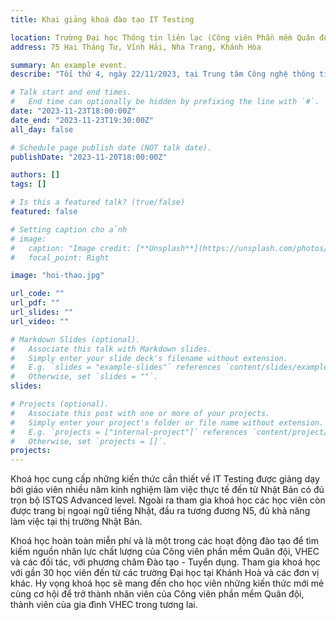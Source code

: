 ```yaml
---
title: Khai giảng khoá đào tạo IT Testing

location: Trường Đại học Thông tin liên lạc (Công viên Phần mềm Quân đội)
address: 75 Hai Tháng Tư, Vĩnh Hải, Nha Trang, Khánh Hòa

summary: An example event.
describe: "Tối thứ 4, ngày 22/11/2023, tại Trung tâm Công nghệ thông tin và Ngoại ngữ, Trường Đại học Thông tin liên lạc (Công viên Phần mềm Quân đội) đã tổ chức khai giảng khoá đào tạo IT Testing (kiểm thử công nghệ thông tin) do Công viên Phần mềm Quân đội phối hợp với Công ty TNHH Kỹ sư Công nghệ cao Việt Nam (VHEC) đào tạo."

# Talk start and end times.
#   End time can optionally be hidden by prefixing the line with `#`.
date: "2023-11-23T18:00:00Z"
date_end: "2023-11-23T19:30:00Z"
all_day: false

# Schedule page publish date (NOT talk date).
publishDate: "2023-11-20T18:00:00Z"

authors: []
tags: []

# Is this a featured talk? (true/false)
featured: false

# Setting caption cho ảnh
# image:
#   caption: "Image credit: [**Unsplash**](https://unsplash.com/photos/bzdhc5b3Bxs)"
#   focal_point: Right

image: "hoi-thao.jpg"

url_code: ""
url_pdf: ""
url_slides: ""
url_video: ""

# Markdown Slides (optional).
#   Associate this talk with Markdown slides.
#   Simply enter your slide deck's filename without extension.
#   E.g. `slides = "example-slides"` references `content/slides/example-slides.md`.
#   Otherwise, set `slides = ""`.
slides:

# Projects (optional).
#   Associate this post with one or more of your projects.
#   Simply enter your project's folder or file name without extension.
#   E.g. `projects = ["internal-project"]` references `content/project/deep-learning/index.md`.
#   Otherwise, set `projects = []`.
projects:
---
```


Khoá học cung cấp những kiến thức cần thiết về IT Testing được giảng dạy bởi giáo viên nhiều năm kinh nghiệm làm việc thực tế đến từ Nhật Bản có đủ trọn bộ ISTQS Advanced level. Ngoài ra tham gia khoá học các học viên còn được trang bị ngoại ngữ tiếng Nhật, đầu ra tương đương N5, đủ khả năng làm việc tại thị trường Nhật Bản.

Khoá học hoàn toàn miễn phí và là một trong các hoạt động đào tạo để tìm kiếm nguồn nhân lực chất lượng của Công viên phần mềm Quân đội, VHEC và các đối tác, với phương châm Đào tạo - Tuyển dụng. Tham gia khoá học với gần 30 học viên đến từ các trường Đại học tại Khánh Hoà và các đơn vị khác. Hy vọng khoá học sẽ mang đến cho học viên những kiến thức mới mẻ cùng cơ hội để trở thành nhân viên của Công viên phần mềm Quân đội, thành viên của gia đình VHEC trong tương lai.
